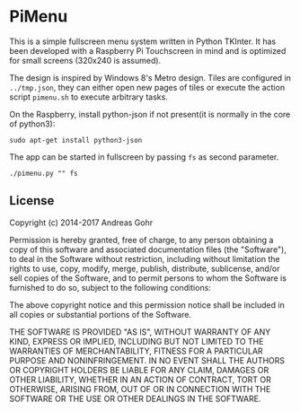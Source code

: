 PiMenu
======

This is a simple fullscreen menu system written in Python TKInter. It has been
developed with a Raspberry Pi Touchscreen in mind and is optimized for small
screens (320x240 is assumed).

The design is inspired by Windows 8's Metro design. Tiles are configured in
```../tmp.json```, they can either open new pages of tiles or execute the action
script ```pimenu.sh``` to execute arbitrary tasks.

On the Raspberry, install python-json if not present(it is normally in the core of python3):

    sudo apt-get install python3-json



The app can be started in fullscreen by passing ```fs``` as second parameter.

    ./pimenu.py "" fs


License
-------

Copyright (c) 2014-2017 Andreas Gohr

Permission is hereby granted, free of charge, to any person obtaining a copy
of this software and associated documentation files (the "Software"), to deal
in the Software without restriction, including without limitation the rights
to use, copy, modify, merge, publish, distribute, sublicense, and/or sell
copies of the Software, and to permit persons to whom the Software is
furnished to do so, subject to the following conditions:

The above copyright notice and this permission notice shall be included in
all copies or substantial portions of the Software.

THE SOFTWARE IS PROVIDED "AS IS", WITHOUT WARRANTY OF ANY KIND, EXPRESS OR
IMPLIED, INCLUDING BUT NOT LIMITED TO THE WARRANTIES OF MERCHANTABILITY,
FITNESS FOR A PARTICULAR PURPOSE AND NONINFRINGEMENT. IN NO EVENT SHALL THE
AUTHORS OR COPYRIGHT HOLDERS BE LIABLE FOR ANY CLAIM, DAMAGES OR OTHER
LIABILITY, WHETHER IN AN ACTION OF CONTRACT, TORT OR OTHERWISE, ARISING FROM,
OUT OF OR IN CONNECTION WITH THE SOFTWARE OR THE USE OR OTHER DEALINGS IN
THE SOFTWARE.
